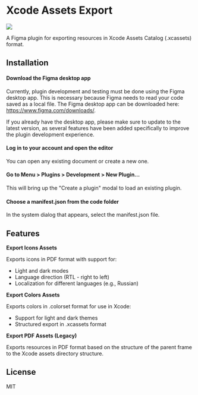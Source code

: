 # Xcode Assets Export

![](xcode-assets-export-figma.png)

A Figma plugin for exporting resources in Xcode Assets Catalog (.xcassets) format.

## Installation

#### Download the Figma desktop app
Currently, plugin development and testing must be done using the Figma desktop app. This is necessary because Figma needs to read your code saved as a local file. The Figma desktop app can be downloaded here: https://www.figma.com/downloads/.

If you already have the desktop app, please make sure to update to the latest version, as several features have been added specifically to improve the plugin development experience.

#### Log in to your account and open the editor
You can open any existing document or create a new one.

#### Go to Menu > Plugins > Development > New Plugin...
This will bring up the "Create a plugin" modal to load an existing plugin.

#### Choose a manifest.json from the code folder
In the system dialog that appears, select the manifest.json file.

## Features

**Export Icons Assets**

Exports icons in PDF format with support for:
- Light and dark modes
- Language direction (RTL - right to left)
- Localization for different languages (e.g., Russian)

**Export Colors Assets**

Exports colors in .colorset format for use in Xcode:
- Support for light and dark themes
- Structured export in .xcassets format

**Export PDF Assets (Legacy)**

Exports resources in PDF format based on the structure of the parent frame to the Xcode assets directory structure.

## License

MIT

